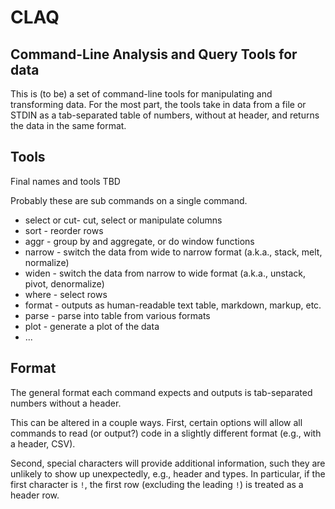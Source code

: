 # CLAQ

## Command-Line Analysis and Query Tools for data

This is (to be) a set of command-line tools for manipulating and transforming data. For the most part, the tools take in data from a file or STDIN as a tab-separated table of numbers, without at header, and returns the data in the same format.

## Tools

Final names and tools TBD

Probably these are sub commands on a single command.

* select or cut- cut, select or manipulate columns
* sort - reorder rows
* aggr - group by and aggregate, or do window functions
* narrow - switch the data from wide to narrow format (a.k.a., stack, melt, normalize)
* widen - switch the data from  narrow to wide format (a.k.a., unstack, pivot, denormalize)
* where - select rows
* format - outputs as human-readable text table, markdown, markup, etc.
* parse - parse into table from various formats
* plot - generate a plot of the data
* ...

## Format

The general format each command expects and outputs is tab-separated numbers without a header.

This can be altered in a couple ways. First, certain options will allow all commands to read (or output?) code in a slightly different format (e.g., with a header, CSV).

Second, special characters will provide additional information, such they are unlikely to show up unexpectedly, e.g., header and types. In particular, if the first character is `!`, the first row (excluding the leading `!`) is treated as a header row.